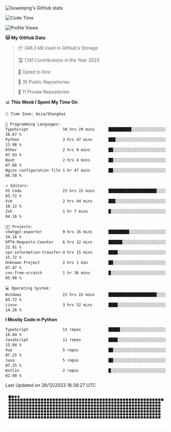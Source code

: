![liuweiqing's GitHub stats](https://github-readme-stats.vercel.app/api?username=14790897&show_icons=true&locale=cn&include_all_commits=true&count_private=true)

<!--START_SECTION:waka-->
![Code Time](http://img.shields.io/badge/Code%20Time-575%20hrs%2023%20mins-blue)

![Profile Views](http://img.shields.io/badge/Profile%20Views-15-blue)

**🐱 My GitHub Data** 

> 📦 346.3 kB Used in GitHub's Storage 
 > 
> 🏆 1,141 Contributions in the Year 2023
 > 
> 💼 Opted to Hire
 > 
> 📜 35 Public Repositories 
 > 
> 🔑 11 Private Repositories 
 > 
📊 **This Week I Spent My Time On** 

```text
🕑︎ Time Zone: Asia/Shanghai

💬 Programming Languages: 
TypeScript               10 hrs 29 mins      ██████████░░░░░░░░░░░░░░░   38.67 % 
Python                   3 hrs 47 mins       ███░░░░░░░░░░░░░░░░░░░░░░   13.98 % 
Other                    2 hrs 9 mins        ██░░░░░░░░░░░░░░░░░░░░░░░   07.93 % 
Bash                     2 hrs 4 mins        ██░░░░░░░░░░░░░░░░░░░░░░░   07.66 % 
Nginx configuration file 1 hr 47 mins        ██░░░░░░░░░░░░░░░░░░░░░░░   06.58 % 

🔥 Editors: 
VS Code                  23 hrs 15 mins      █████████████████████░░░░   85.72 % 
Vim                      2 hrs 44 mins       ███░░░░░░░░░░░░░░░░░░░░░░   10.12 % 
Zsh                      1 hr 7 mins         █░░░░░░░░░░░░░░░░░░░░░░░░   04.16 % 

🐱‍💻 Projects: 
chatgpt-exporter         9 hrs 16 mins       █████████░░░░░░░░░░░░░░░░   34.16 % 
GPT4-Requests-Counter    6 hrs 12 mins       ██████░░░░░░░░░░░░░░░░░░░   22.91 % 
vps-information-transfer-4 hrs 15 mins       ████░░░░░░░░░░░░░░░░░░░░░   15.72 % 
Unknown Project          2 hrs 1 min         ██░░░░░░░░░░░░░░░░░░░░░░░   07.47 % 
cnn-from-scratch         1 hr 36 mins        █░░░░░░░░░░░░░░░░░░░░░░░░   05.90 % 

💻 Operating System: 
Windows                  23 hrs 15 mins      █████████████████████░░░░   85.72 % 
Linux                    3 hrs 52 mins       ████░░░░░░░░░░░░░░░░░░░░░   14.28 % 
```

**I Mostly Code in Python** 

```text
TypeScript               13 repos            █████░░░░░░░░░░░░░░░░░░░░   18.84 % 
JavaScript               11 repos            ████░░░░░░░░░░░░░░░░░░░░░   15.94 % 
Vue                      5 repos             ██░░░░░░░░░░░░░░░░░░░░░░░   07.25 % 
Java                     5 repos             ██░░░░░░░░░░░░░░░░░░░░░░░   07.25 % 
Kotlin                   2 repos             █░░░░░░░░░░░░░░░░░░░░░░░░   02.90 % 
```




 Last Updated on 26/12/2023 18:38:27 UTC
<!--END_SECTION:waka-->

<picture>
  <source media="(prefers-color-scheme: dark)" srcset="https://raw.githubusercontent.com/14790897/14790897/output/github-contribution-grid-snake-dark.svg" />
  <source media="(prefers-color-scheme: light)" srcset="https://raw.githubusercontent.com/14790897/14790897/output/github-contribution-grid-snake.svg" />
  <img alt="github-snake" src="https://raw.githubusercontent.com/14790897/14790897/output/github-contribution-grid-snake.svg" />
</picture>
